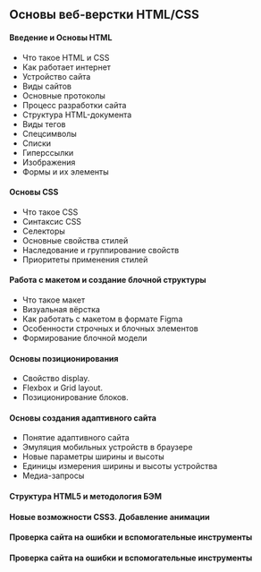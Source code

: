 ## Основы веб-верстки HTML/CSS  
#### Введение и Основы HTML
- Что такое HTML и CSS
- Как работает интернет
- Устройство сайта
- Виды сайтов
- Основные протоколы
- Процесс разработки сайта
- Структура HTML-документа
- Виды тегов
- Спецсимволы
- Списки
- Гиперссылки
- Изображения
- Формы и их элементы
#### Основы CSS  
- Что такое CSS
- Синтаксис CSS
- Селекторы
- Основные свойства стилей
- Наследование и группирование свойств
- Приоритеты применения стилей
#### Работа с макетом и создание блочной структуры
- Что такое макет
- Визуальная вёрстка
- Как работать с макетом в формате Figma
- Особенности строчных и блочных элементов
- Формирование блочной модели
#### Основы позиционирования
- Свойство display.
- Flexbox и Grid layout.
- Позиционирование блоков.
#### Основы создания адаптивного сайта
- Понятие адаптивного сайта
- Эмуляция мобильных устройств в браузере
- Новые параметры ширины и высоты
- Единицы измерения ширины и высоты устройства
- Медиа-запросы
#### Структура HTML5 и методология БЭМ  
#### Новые возможности CSS3. Добавление анимации  
#### Проверка сайта на ошибки и вспомогательные инструменты  
#### Проверка сайта на ошибки и вспомогательные инструменты  